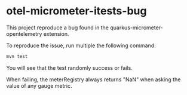 # otel-micrometer-itests-bug

This project reproduce a bug found in the quarkus-micrometer-opentelemetry extension.

To reproduce the issue, run multiple the following command:

```bash
mvn test
```

You will see that the test randomly success or fails.

When failing, the meterRegistry always returns "NaN" when asking the value of any gauge metric.